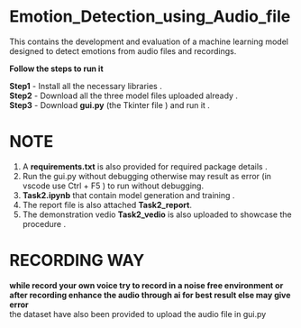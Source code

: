 # Emotion_Detection_using_Audio_file
This contains the development and evaluation of a machine learning model designed to detect emotions from audio files and recordings. 

**Follow the steps to run it**

**Step1** - Install all the necessary libraries .       
**Step2** - Download all the three model files uploaded already .         
**Step3** - Download **gui.py** (the Tkinter file ) and run it . 
   
# NOTE         
1. A **requirements.txt** is also provided for required package details .    
2. Run the gui.py without debugging otherwise may result as error (in vscode use Ctrl + F5 ) to run without debugging.         
3. **Task2.ipynb** that contain model generation and training .      
4. The report file is also attached **Task2_report**.      
5. The demonstration vedio **Task2_vedio** is also uploaded to showcase the procedure .      

# RECORDING WAY 
**while record your own voice try to record in a noise free environment or after recording enhance the audio through ai for best result else may give error**            
the dataset have also been provided to upload the audio file in gui.py       
